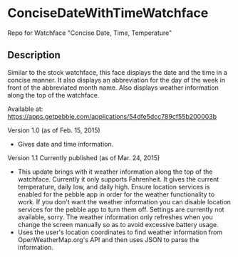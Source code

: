# ConciseDateWithTimeWatchface
Repo for Watchface "Concise Date, Time, Temperature"

## Description
Similar to the stock watchface, this face displays the date and the time in a concise manner. It also displays an abbreviation for the day of the week in front of the abbreviated month name. Also displays weather information along the top of the watchface. 


Available at:
https://apps.getpebble.com/applications/54dfe5dcc789cf55b200003b

Version 1.0 (as of Feb. 15, 2015)
* Gives date and time information.

Version 1.1 Currently published (as of Mar. 24, 2015)
* This update brings with it weather information along the top of the watchface. Currently it only supports Fahrenheit. It gives the current temperature, daily low, and daily high. Ensure location services is enabled for the pebble app in order for the weather functionality to work. If you don't want the weather information you can disable location services for the pebble app to turn them off. Settings are currently not available, sorry. The weather information only refreshes when you change the screen manually so as to avoid excessive battery usage.
* Uses the user's location coordinates to find weather information from OpenWeatherMap.org's API and then uses JSON to parse the information. 
